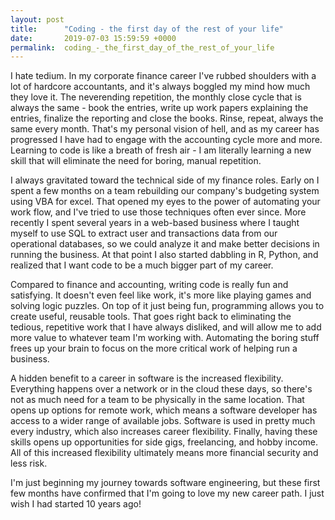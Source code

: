 ```yaml
---
layout: post
title:      "Coding - the first day of the rest of your life"
date:       2019-07-03 15:59:59 +0000
permalink:  coding_-_the_first_day_of_the_rest_of_your_life
---
```


I hate tedium.  In my corporate finance career I've rubbed shoulders with a lot of hardcore accountants, and it's always boggled my mind how much they love it.  The neverending repetition, the monthly close cycle that is always the same - book the entries, write up work papers explaining the entries, finalize the reporting and close the books.  Rinse, repeat, always the same every month.  That's my personal vision of hell, and as my career has progressed I have had to engage with the accounting cycle more and more.  Learning to code is like a breath of fresh air - I am literally learning a new skill that will eliminate the need for boring, manual repetition.

I always gravitated toward the technical side of my finance roles.  Early on I spent a few months on a team rebuilding our company's budgeting system using VBA for excel.  That opened my eyes to the power of automating your work flow, and I've tried to use those techniques often ever since.  More recently I spent several years in a web-based business where I taught myself to use SQL to extract user and transactions data from our operational databases, so we could analyze it and make better decisions in running the business.  At that point I also started dabbling in R, Python, and realized that I want code to be a much bigger part of my career.

Compared to finance and accounting, writing code is really fun and satisfying.  It doesn't even feel like work, it's more like playing games and solving logic puzzles.  On top of it just being fun, programming allows you to create useful, reusable tools.  That goes right back to eliminating the tedious, repetitive work that I have always disliked, and will allow me to add more value to whatever team I'm working with.  Automating the boring stuff frees up your brain to focus on the more critical work of helping run a business.

A hidden benefit to a career in software is the increased flexibility.  Everything happens over a network or in the cloud these days, so there's not as much need for a team to be physically in the same location.  That opens up options for remote work, which means a software developer has access to a wider range of available jobs.  Software is used in pretty much every industry, which also increases career flexibility.  Finally, having these skills opens up opportunities for side gigs, freelancing, and hobby income.  All of this increased flexibility ultimately means more financial security and less risk.

I'm just beginning my journey towards software engineering, but these first few months have confirmed that I'm going to love my new career path.  I just wish I had started 10 years ago!

